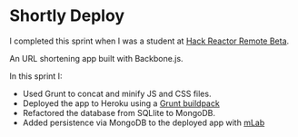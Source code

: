 # Shortly Deploy
I completed this sprint when I was a student at [Hack Reactor Remote Beta](http://www.hackreactor.com/remote-beta).

An URL shortening app built with Backbone.js. 

In this sprint I:

- Used Grunt to concat and minify JS and CSS files.
- Deployed the app to Heroku using a [Grunt buildpack](https://github.com/mbuchetics/heroku-buildpack-nodejs-grunt)
- Refactored the database from SQLlite to MongoDB.
- Added persistence via MongoDB to the deployed app with [mLab](https://mlab.com/)
